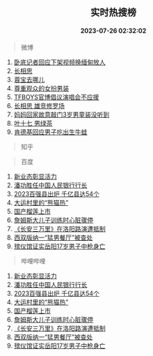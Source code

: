 <div align="center"><h2>实时热搜榜</h2><h4>2023-07-26 02:32:02</h4></div>

> 微博  

1. [卧底记者回应下架视频换缅甸放人](https://s.weibo.com/weibo?q=%23%E5%8D%A7%E5%BA%95%E8%AE%B0%E8%80%85%E5%9B%9E%E5%BA%94%E4%B8%8B%E6%9E%B6%E8%A7%86%E9%A2%91%E6%8D%A2%E7%BC%85%E7%94%B8%E6%94%BE%E4%BA%BA%23&t=31&band_rank=1&Refer=top)<br />
2. [长相思](https://s.weibo.com/weibo?q=%E9%95%BF%E7%9B%B8%E6%80%9D&t=31&band_rank=2&Refer=top)<br />
3. [蓉宝去哪儿](https://s.weibo.com/weibo?q=%23%E8%93%89%E5%AE%9D%E5%8E%BB%E5%93%AA%E5%84%BF%23&t=31&band_rank=3&Refer=top)<br />
4. [尊重观众的女扮男装](https://s.weibo.com/weibo?q=%E5%B0%8A%E9%87%8D%E8%A7%82%E4%BC%97%E7%9A%84%E5%A5%B3%E6%89%AE%E7%94%B7%E8%A3%85&t=31&band_rank=4&Refer=top)<br />
5. [TFBOYS官博倡议演唱会不应援](https://s.weibo.com/weibo?q=%23TFBOYS%E5%AE%98%E5%8D%9A%E5%80%A1%E8%AE%AE%E6%BC%94%E5%94%B1%E4%BC%9A%E4%B8%8D%E5%BA%94%E6%8F%B4%23&t=31&band_rank=5&Refer=top)<br />
6. [长相思 雄竞修罗场](https://s.weibo.com/weibo?q=%E9%95%BF%E7%9B%B8%E6%80%9D%20%E9%9B%84%E7%AB%9E%E4%BF%AE%E7%BD%97%E5%9C%BA&t=31&band_rank=6&Refer=top)<br />
7. [妈妈回家故意敲门3岁男童装没听到](https://s.weibo.com/weibo?q=%23%E5%A6%88%E5%A6%88%E5%9B%9E%E5%AE%B6%E6%95%85%E6%84%8F%E6%95%B2%E9%97%A83%E5%B2%81%E7%94%B7%E7%AB%A5%E8%A3%85%E6%B2%A1%E5%90%AC%E5%88%B0%23&t=31&band_rank=7&Refer=top)<br />
8. [叶十七 男绿茶](https://s.weibo.com/weibo?q=%E5%8F%B6%E5%8D%81%E4%B8%83%20%E7%94%B7%E7%BB%BF%E8%8C%B6&t=31&band_rank=8&Refer=top)<br />
9. [肯德基回应男子吃出生牛蛙](https://s.weibo.com/weibo?q=%23%E8%82%AF%E5%BE%B7%E5%9F%BA%E5%9B%9E%E5%BA%94%E7%94%B7%E5%AD%90%E5%90%83%E5%87%BA%E7%94%9F%E7%89%9B%E8%9B%99%23&t=31&band_rank=9&Refer=top)<br />

> 知乎  


> 百度  

1. [新业态彰显活力](https://www.baidu.com/s?wd=%E6%96%B0%E4%B8%9A%E6%80%81%E5%BD%B0%E6%98%BE%E6%B4%BB%E5%8A%9B&sa=fyb_news&rsv_dl=fyb_news)<br />
2. [潘功胜任中国人民银行行长](https://www.baidu.com/s?wd=%E6%BD%98%E5%8A%9F%E8%83%9C%E4%BB%BB%E4%B8%AD%E5%9B%BD%E4%BA%BA%E6%B0%91%E9%93%B6%E8%A1%8C%E8%A1%8C%E9%95%BF&sa=fyb_news&rsv_dl=fyb_news)<br />
3. [2023百强县出炉 千亿县达54个](https://www.baidu.com/s?wd=2023%E7%99%BE%E5%BC%BA%E5%8E%BF%E5%87%BA%E7%82%89+%E5%8D%83%E4%BA%BF%E5%8E%BF%E8%BE%BE54%E4%B8%AA&sa=fyb_news&rsv_dl=fyb_news)<br />
4. [大运村里的“熊猫热”](https://www.baidu.com/s?wd=%E5%A4%A7%E8%BF%90%E6%9D%91%E9%87%8C%E7%9A%84%E2%80%9C%E7%86%8A%E7%8C%AB%E7%83%AD%E2%80%9D&sa=fyb_news&rsv_dl=fyb_news)<br />
5. [国产榴莲上市](https://www.baidu.com/s?wd=%E5%9B%BD%E4%BA%A7%E6%A6%B4%E8%8E%B2%E4%B8%8A%E5%B8%82&sa=fyb_news&rsv_dl=fyb_news)<br />
6. [詹姆斯大儿子训练时心脏骤停](https://www.baidu.com/s?wd=%E8%A9%B9%E5%A7%86%E6%96%AF%E5%A4%A7%E5%84%BF%E5%AD%90%E8%AE%AD%E7%BB%83%E6%97%B6%E5%BF%83%E8%84%8F%E9%AA%A4%E5%81%9C&sa=fyb_news&rsv_dl=fyb_news)<br />
7. [《长安三万里》在洛阳路演遭抵制](https://www.baidu.com/s?wd=%E3%80%8A%E9%95%BF%E5%AE%89%E4%B8%89%E4%B8%87%E9%87%8C%E3%80%8B%E5%9C%A8%E6%B4%9B%E9%98%B3%E8%B7%AF%E6%BC%94%E9%81%AD%E6%8A%B5%E5%88%B6&sa=fyb_news&rsv_dl=fyb_news)<br />
8. [西双版纳一“猛男餐厅”被查处](https://www.baidu.com/s?wd=%E8%A5%BF%E5%8F%8C%E7%89%88%E7%BA%B3%E4%B8%80%E2%80%9C%E7%8C%9B%E7%94%B7%E9%A4%90%E5%8E%85%E2%80%9D%E8%A2%AB%E6%9F%A5%E5%A4%84&sa=fyb_news&rsv_dl=fyb_news)<br />
9. [殡仪馆证实岳阳17岁男子中枪身亡](https://www.baidu.com/s?wd=%E6%AE%A1%E4%BB%AA%E9%A6%86%E8%AF%81%E5%AE%9E%E5%B2%B3%E9%98%B317%E5%B2%81%E7%94%B7%E5%AD%90%E4%B8%AD%E6%9E%AA%E8%BA%AB%E4%BA%A1&sa=fyb_news&rsv_dl=fyb_news)<br />

> 哔哩哔哩  

1. [新业态彰显活力](https://www.baidu.com/s?wd=%E6%96%B0%E4%B8%9A%E6%80%81%E5%BD%B0%E6%98%BE%E6%B4%BB%E5%8A%9B&sa=fyb_news&rsv_dl=fyb_news)<br />
2. [潘功胜任中国人民银行行长](https://www.baidu.com/s?wd=%E6%BD%98%E5%8A%9F%E8%83%9C%E4%BB%BB%E4%B8%AD%E5%9B%BD%E4%BA%BA%E6%B0%91%E9%93%B6%E8%A1%8C%E8%A1%8C%E9%95%BF&sa=fyb_news&rsv_dl=fyb_news)<br />
3. [2023百强县出炉 千亿县达54个](https://www.baidu.com/s?wd=2023%E7%99%BE%E5%BC%BA%E5%8E%BF%E5%87%BA%E7%82%89+%E5%8D%83%E4%BA%BF%E5%8E%BF%E8%BE%BE54%E4%B8%AA&sa=fyb_news&rsv_dl=fyb_news)<br />
4. [大运村里的“熊猫热”](https://www.baidu.com/s?wd=%E5%A4%A7%E8%BF%90%E6%9D%91%E9%87%8C%E7%9A%84%E2%80%9C%E7%86%8A%E7%8C%AB%E7%83%AD%E2%80%9D&sa=fyb_news&rsv_dl=fyb_news)<br />
5. [国产榴莲上市](https://www.baidu.com/s?wd=%E5%9B%BD%E4%BA%A7%E6%A6%B4%E8%8E%B2%E4%B8%8A%E5%B8%82&sa=fyb_news&rsv_dl=fyb_news)<br />
6. [詹姆斯大儿子训练时心脏骤停](https://www.baidu.com/s?wd=%E8%A9%B9%E5%A7%86%E6%96%AF%E5%A4%A7%E5%84%BF%E5%AD%90%E8%AE%AD%E7%BB%83%E6%97%B6%E5%BF%83%E8%84%8F%E9%AA%A4%E5%81%9C&sa=fyb_news&rsv_dl=fyb_news)<br />
7. [《长安三万里》在洛阳路演遭抵制](https://www.baidu.com/s?wd=%E3%80%8A%E9%95%BF%E5%AE%89%E4%B8%89%E4%B8%87%E9%87%8C%E3%80%8B%E5%9C%A8%E6%B4%9B%E9%98%B3%E8%B7%AF%E6%BC%94%E9%81%AD%E6%8A%B5%E5%88%B6&sa=fyb_news&rsv_dl=fyb_news)<br />
8. [西双版纳一“猛男餐厅”被查处](https://www.baidu.com/s?wd=%E8%A5%BF%E5%8F%8C%E7%89%88%E7%BA%B3%E4%B8%80%E2%80%9C%E7%8C%9B%E7%94%B7%E9%A4%90%E5%8E%85%E2%80%9D%E8%A2%AB%E6%9F%A5%E5%A4%84&sa=fyb_news&rsv_dl=fyb_news)<br />
9. [殡仪馆证实岳阳17岁男子中枪身亡](https://www.baidu.com/s?wd=%E6%AE%A1%E4%BB%AA%E9%A6%86%E8%AF%81%E5%AE%9E%E5%B2%B3%E9%98%B317%E5%B2%81%E7%94%B7%E5%AD%90%E4%B8%AD%E6%9E%AA%E8%BA%AB%E4%BA%A1&sa=fyb_news&rsv_dl=fyb_news)<br />
